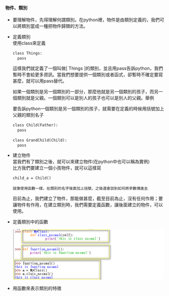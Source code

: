 #### 物件、類別
- 要理解物件，先得理解何謂類別。在python裡，物件是由類別定義的，我們可以將類別當成一種把物件歸類的方法。  
  
- 定義類別  
  使用class來定義  
  ```
  class Things:
    pass
  ```
  這樣我們就定義了一個叫做[ Things ]的類別，並且用pass告訴python，我們暫時不會給更多資訊。當我們想要提供一個類別或者函式，卻暫時不確定要寫甚麼，就可以用pass替代。

  如果一個類別是另一個類別的一部分，那麼他就是另一個類別的孩子，而另一個類別就是父親。一個類別可以是別人的孩子也可以是別人的父親。舉例  

  要告訴python一個類別是另一個類別的孩子，就需要在定義的時候用括號加上父親的類別名子  
  ```
  class Child(Father):
    pass
  
  class GrandChild(Child):
    pass
  ```
- 建立物件  
  當我們有了類別之後，就可以來建立物件(在python中也可以稱為實例)  
  比方我們要建立一個小孩物件，就可以這樣寫  
  ```
  child_a = Child()

  就像使用函數一樣，在類別的名字後面加上括號，之後還會談到如何將參數傳進去
  ```

  目前為止，我們建立了物件，那能做甚麼，截至目前為止，沒有任何作用；要讓物件有作用，在建立類別時，我們需要定義函數，讓後面建立的物件，可以使用。

- 定義類別中的函數  
  
  ![Alt text](/imgs/ch07-01.png "Optional title")  

- 用函數來表示類別的特徵

  



